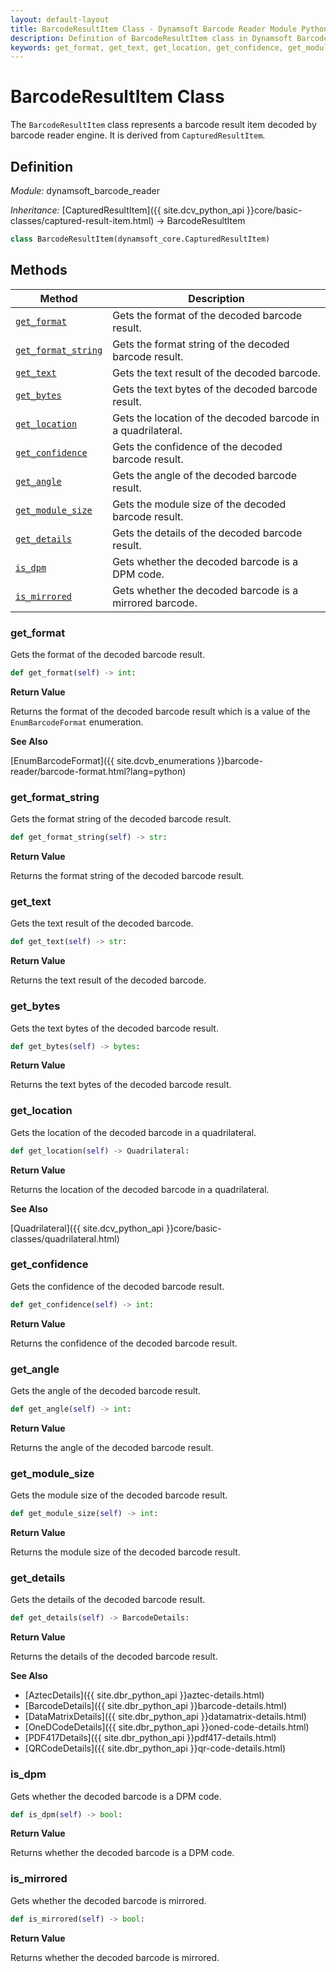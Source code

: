 ```yaml
---
layout: default-layout
title: BarcodeResultItem Class - Dynamsoft Barcode Reader Module Python Edition API Reference
description: Definition of BarcodeResultItem class in Dynamsoft Barcode Reader Module Python Edition.
keywords: get_format, get_text, get_location, get_confidence, get_module_size, BarcodeResultItem, api reference
---
```


# BarcodeResultItem Class

The `BarcodeResultItem` class represents a barcode result item decoded by barcode reader engine. It is derived from `CapturedResultItem`.

## Definition

*Module:* dynamsoft_barcode_reader

*Inheritance:* [CapturedResultItem]({{ site.dcv_python_api }}core/basic-classes/captured-result-item.html) -> BarcodeResultItem

```python
class BarcodeResultItem(dynamsoft_core.CapturedResultItem)
```

## Methods

| Method               | Description |
|----------------------|-------------|
| [`get_format`](#get_format) | Gets the format of the decoded barcode result. |
| [`get_format_string`](#get_format_string) | Gets the format string of the decoded barcode result. |
| [`get_text`](#get_text) | Gets the text result of the decoded barcode. |
| [`get_bytes`](#get_bytes) | Gets the text bytes of the decoded barcode result. |
| [`get_location`](#get_location) | Gets the location of the decoded barcode in a quadrilateral. |
| [`get_confidence`](#get_confidence) | Gets the confidence of the decoded barcode result. |
| [`get_angle`](#get_angle) | Gets the angle of the decoded barcode result. |
| [`get_module_size`](#get_module_size) | Gets the module size of the decoded barcode result. |
| [`get_details`](#get_details) | Gets the details of the decoded barcode result. |
| [`is_dpm`](#is_dpm) | Gets whether the decoded barcode is a DPM code. |
| [`is_mirrored`](#is_mirrored) | Gets whether the decoded barcode is a mirrored barcode. |

### get_format

Gets the format of the decoded barcode result.

```python
def get_format(self) -> int:
```

**Return Value**

Returns the format of the decoded barcode result which is a value of the `EnumBarcodeFormat` enumeration.

**See Also**

[EnumBarcodeFormat]({{ site.dcvb_enumerations }}barcode-reader/barcode-format.html?lang=python)

### get_format_string

Gets the format string of the decoded barcode result.

```python
def get_format_string(self) -> str:
```

**Return Value**

Returns the format string of the decoded barcode result.

### get_text

Gets the text result of the decoded barcode.

```python
def get_text(self) -> str:
```

**Return Value**

Returns the text result of the decoded barcode.

### get_bytes

Gets the text bytes of the decoded barcode result.

```python
def get_bytes(self) -> bytes:
```

**Return Value**

Returns the text bytes of the decoded barcode result.

### get_location

Gets the location of the decoded barcode in a quadrilateral.

```python
def get_location(self) -> Quadrilateral:
```

**Return Value**

Returns the location of the decoded barcode in a quadrilateral.

**See Also**

[Quadrilateral]({{ site.dcv_python_api }}core/basic-classes/quadrilateral.html)

### get_confidence

Gets the confidence of the decoded barcode result.

```python
def get_confidence(self) -> int:
```

**Return Value**

Returns the confidence of the decoded barcode result.

### get_angle

Gets the angle of the decoded barcode result.

```python
def get_angle(self) -> int:
```

**Return Value**

Returns the angle of the decoded barcode result.

### get_module_size

Gets the module size of the decoded barcode result.

```python
def get_module_size(self) -> int:
```

**Return Value**

Returns the module size of the decoded barcode result.

### get_details

Gets the details of the decoded barcode result.

```python
def get_details(self) -> BarcodeDetails:
```

**Return Value**

Returns the details of the decoded barcode result.

**See Also**

- [AztecDetails]({{ site.dbr_python_api }}aztec-details.html)
- [BarcodeDetails]({{ site.dbr_python_api }}barcode-details.html)
- [DataMatrixDetails]({{ site.dbr_python_api }}datamatrix-details.html)
- [OneDCodeDetails]({{ site.dbr_python_api }}oned-code-details.html)
- [PDF417Details]({{ site.dbr_python_api }}pdf417-details.html)
- [QRCodeDetails]({{ site.dbr_python_api }}qr-code-details.html)

### is_dpm

Gets whether the decoded barcode is a DPM code.

```python
def is_dpm(self) -> bool:
```

**Return Value**

Returns whether the decoded barcode is a DPM code.

### is_mirrored

Gets whether the decoded barcode is mirrored.

```python
def is_mirrored(self) -> bool:
```

**Return Value**

Returns whether the decoded barcode is mirrored.

